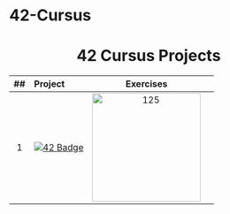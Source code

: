 # 42-Cursus

<h1 align="center"> 42 Cursus Projects </h1>

| ## | Project | Exercises | |
|:----:|:-----------------------------------|:------------------:|:------------------:|
| 1 |<a href="https://github.com/facetint/Libft"><img src="https://github.com/byaliego/42-project-badges/blob/main/libftm.png" alt="42 Badge" style="max-width: 100%;"></a>| <img width="196" alt="125" src="https://github.com/myagjz/myagjz/assets/112881823/ec5c5490-5337-4f92-9aba-c0a6f7f2dc8d">|
